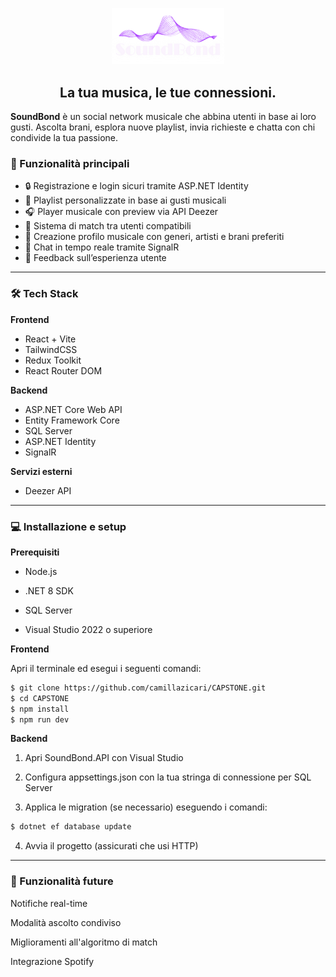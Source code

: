 <p align="center">
  <img src="frontend/src/assets/SoundBond/SoundBondViola.png" alt="Logo" width="180"/>
</p>

<h2 align="center">La tua musica, le tue connessioni.</h2>

**SoundBond** è un social network musicale che abbina utenti in base ai loro gusti. Ascolta brani, esplora nuove playlist, invia richieste e chatta con chi condivide la tua passione.

### 🚀 Funzionalità principali

- 🔒 Registrazione e login sicuri tramite ASP.NET Identity
- 🎵 Playlist personalizzate in base ai gusti musicali
- 🎧 Player musicale con preview via API Deezer
- 🤝 Sistema di match tra utenti compatibili
- 📝 Creazione profilo musicale con generi, artisti e brani preferiti
- 💬 Chat in tempo reale tramite SignalR
- 🌟 Feedback sull’esperienza utente

<hr/>

### 🛠️ Tech Stack

**Frontend**

- React + Vite
- TailwindCSS
- Redux Toolkit
- React Router DOM

**Backend**

- ASP.NET Core Web API
- Entity Framework Core
- SQL Server
- ASP.NET Identity
- SignalR

**Servizi esterni**

- Deezer API

<hr/>

### 💻 Installazione e setup

**Prerequisiti**

- Node.js

- .NET 8 SDK

- SQL Server

- Visual Studio 2022 o superiore

**Frontend**

Apri il terminale ed esegui i seguenti comandi:

```bash
$ git clone https://github.com/camillazicari/CAPSTONE.git
$ cd CAPSTONE
$ npm install
$ npm run dev
```

**Backend**

1. Apri SoundBond.API con Visual Studio

2. Configura appsettings.json con la tua stringa di connessione per SQL Server

3. Applica le migration (se necessario) eseguendo i comandi:

```bash
$ dotnet ef database update
```

4. Avvia il progetto (assicurati che usi HTTP)

<hr/>

### 🔮 Funzionalità future

Notifiche real-time

Modalità ascolto condiviso

Miglioramenti all'algoritmo di match

Integrazione Spotify
